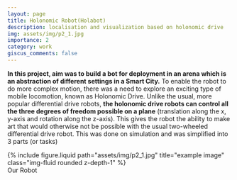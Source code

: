 ```yaml
---
layout: page
title: Holonomic Robot(Holabot)
description: localisation and visualization based on holonomic drive
img: assets/img/p2_1.jpg
importance: 2
category: work
giscus_comments: false
---
```


**In this project, aim was to build a bot for deployment in an arena which is an abstraction of different settings in a Smart City.** To enable the robot to do more complex motion, there was a need to explore an exciting type of mobile locomotion, known as Holonomic Drive. Unlike the usual, more popular differential drive robots, **the holonomic drive robots can control all the three degrees of freedom possible on a plane** (translation along the x, y-axis and rotation along the z-axis). This gives the robot the ability to make art that would otherwise not be possible with the usual two-wheeled differential drive robot.
This was done on simulation and was simplified into 3 parts (or tasks)



<div class="row">
    <div class="col-sm mt-3 mt-md-0">
        {% include figure.liquid path="assets/img/p2_1.jpg" title="example image" class="img-fluid rounded z-depth-1" %}
    </div>
   
<div class="caption">
    Our Robot
</div>



